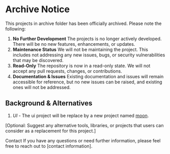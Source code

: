 # Archive Notice

This projects in archive folder has been officially archived. Please note the following:

1. **No Further Development** The projects is no longer actively developed. There will be no new features, enhancements, or updates.
2. **Maintenance Status** We will not be maintaining the project. This includes not addressing any new issues, bugs, or security vulnerabilities that may be discovered.
3. **Read-Only** The repository is now in a read-only state. We will not accept any pull requests, changes, or contributions.
4. **Documentation & Issues** Existing documentation and issues will remain accessible for reference, but no new issues can be raised, and existing ones will not be addressed.

## Background & Alternatives

1. *UI* - The ui project will be replace by a new project named [moon](moon/REAdME.md).


[Optional: Suggest any alternative tools, libraries, or projects that users can consider as a replacement for this project.]

Contact
If you have any questions or need further information, please feel free to reach out to [contact information].
